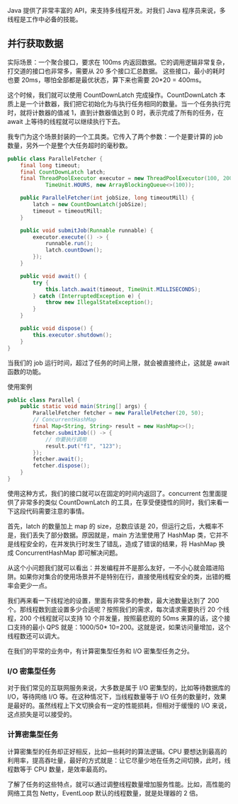 Java 提供了非常丰富的 API，来支持多线程开发。对我们 Java 程序员来说，多线程是工作中必备的技能。

## 并行获取数据

实际场景：一个聚合接口，要求在 100ms 内返回数据。它的调用逻辑非常复杂，打交道的接口也非常多，需要从 20 多个接口汇总数据。
这些接口，最小的耗时也要 20ms，哪怕全部都是最优状态，算下来也需要 20*20 = 400ms。

这个时候，我们就可以使用 CountDownLatch 完成操作。CountDownLatch 本质上是一个计数器，我们把它初始化为与执行任务相同的数量。当一个任务执行完时，就将计数器的值减
1，直到计数器值达到 0 时，表示完成了所有的任务，在 await 上等待的线程就可以继续执行下去。

我专门为这个场景封装的一个工具类。它传入了两个参数：一个是要计算的 job 数量，另外一个是整个大任务超时的毫秒数。

```java
public class ParallelFetcher {
    final long timeout;
    final CountDownLatch latch;
    final ThreadPoolExecutor executor = new ThreadPoolExecutor(100, 200, 1,
            TimeUnit.HOURS, new ArrayBlockingQueue<>(100));

    public ParallelFetcher(int jobSize, long timeoutMill) {
        latch = new CountDownLatch(jobSize);
        timeout = timeoutMill;
    }

    public void submitJob(Runnable runnable) {
        executor.execute(() -> {
            runnable.run();
            latch.countDown();
        });
    }

    public void await() {
        try {
            this.latch.await(timeout, TimeUnit.MILLISECONDS);
        } catch (InterruptedException e) {
            throw new IllegalStateException();
        }
    }

    public void dispose() {
        this.executor.shutdown();
    }
}

```

当我们的 job 运行时间，超过了任务的时间上限，就会被直接终止，这就是 await 函数的功能。

使用案例

```java
public class Parallel {
    public static void main(String[] args) {
        ParallelFetcher fetcher = new ParallelFetcher(20, 50);
        // ConcurrentHashMap
        final Map<String, String> result = new HashMap<>();
        fetcher.submitJob(() -> {
            // 你要执行调用
            result.put("f1", "123");
        });
        fetcher.await();
        fetcher.dispose();
    }
}
```

使用这种方式，我们的接口就可以在固定的时间内返回了。concurrent 包里面提供了非常多的类似 CountDownLatch
的工具，在享受便捷性的同时，我们来看一下这段代码需要注意的事情。

首先，latch 的数量加上 map 的 size，总数应该是 20，但运行之后，大概率不是，我们丢失了部分数据。原因就是，main 方法里使用了
HashMap 类，它并不是线程安全的，在并发执行时发生了错乱，造成了错误的结果，将 HashMap 换成 ConcurrentHashMap 即可解决问题。

从这个小问题我们就可以看出：并发编程并不是那么友好，一不小心就会踏进陷阱。如果你对集合的使用场景并不是特别在行，直接使用线程安全的类，出错的概率会更少一点。

我们再来看一下线程池的设置，里面有非常多的参数，最大池数量达到了 200 个。那线程数到底设置多少合适呢？按照我们的需求，每次请求需要执行
20 个线程，200 个线程就可以支持 10 个并发量，按照最悲观的 50ms 来算的话，这个接口支持的最小 QPS 就是：1000/50*
10=200。这就是说，如果访问量增加，这个线程数还可以调大。

在我们的平常的业务中，有计算密集型任务和 I/O 密集型任务之分。

### I/O 密集型任务

对于我们常见的互联网服务来说，大多数是属于 I/O 密集型的，比如等待数据库的 I/O，等待网络 I/O 等。在这种情况下，当线程数量等于
I/O 任务的数量时，效果是最好的。虽然线程上下文切换会有一定的性能损耗，但相对于缓慢的 I/O 来说，这点损失是可以接受的。

### 计算密集型任务

计算密集型的任务却正好相反，比如一些耗时的算法逻辑。CPU 要想达到最高的利用率，提高吞吐量，最好的方式就是：让它尽量少地在任务之间切换，此时，线程数等于
CPU 数量，是效率最高的。

了解了任务的这些特点，就可以通过调整线程数量增加服务性能。比如，高性能的网络工具包 Netty，EventLoop 默认的线程数量，就是处理器的
2 倍。

